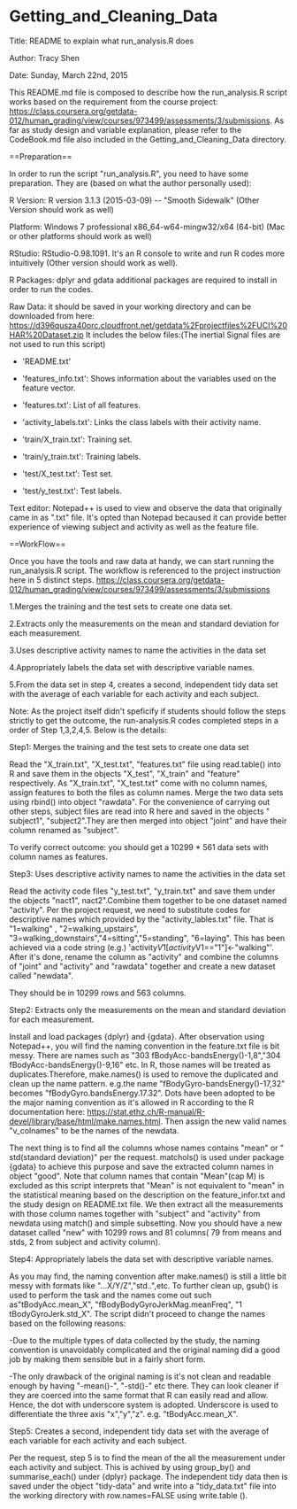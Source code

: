 # Getting_and_Cleaning_Data
Title: README to explain what run_analysis.R does

Author: Tracy Shen

Date: Sunday, March 22nd, 2015

This README.md file is composed to describe how the run_analysis.R script works based on the requirement from the course project: https://class.coursera.org/getdata-012/human_grading/view/courses/973499/assessments/3/submissions. As far as study design and variable explanation, please refer to the CodeBook.md file also included in the Getting_and_Cleaning_Data directory. 

==Preparation==

In order to run the script "run_analysis.R", you need to have some preparation. They are (based on what the author personally used):

R Version: R version 3.1.3 (2015-03-09) -- "Smooth Sidewalk" (Other Version should work as well)

Platform: Windows 7 professional x86_64-w64-mingw32/x64 (64-bit) (Mac or other platforms should work as well)

RStudio: RStudio-0.98.1091. It's an R console to write and run R codes more intuitively  (Other version should work as well).

R Packages: dplyr and gdata additional packages are required to install in order to run the codes. 

Raw Data: it should be saved in your working directory and can be downloaded from here: https://d396qusza40orc.cloudfront.net/getdata%2Fprojectfiles%2FUCI%20HAR%20Dataset.zip
It includes the below files:(The inertial Signal files are not used to run this script)
- 'README.txt'

- 'features_info.txt': Shows information about the variables used on the feature vector.

- 'features.txt': List of all features.

- 'activity_labels.txt': Links the class labels with their activity name.

- 'train/X_train.txt': Training set.

- 'train/y_train.txt': Training labels.

- 'test/X_test.txt': Test set.

- 'test/y_test.txt': Test labels.

Text editor: Notepad++ is used to view and observe the data that originally came in as ".txt" file. It's opted than Notepad becaused it can provide better experience of viewing subject and activity as well as the feature file. 


==WorkFlow==

Once you have the tools and raw data at handy, we can start running the run_analysis.R script. The workflow is referenced to the project instruction here in 5 distinct steps. https://class.coursera.org/getdata-012/human_grading/view/courses/973499/assessments/3/submissions

1.Merges the training and the test sets to create one data set.

2.Extracts only the measurements on the mean and standard deviation for each measurement. 

3.Uses descriptive activity names to name the activities in the data set

4.Appropriately labels the data set with descriptive variable names. 

5.From the data set in step 4, creates a second, independent tidy data set with the average of each variable for each activity and each subject.

Note: As the project itself didn't speficify if students should follow the steps strictly to get the outcome, the run-analysis.R codes completed steps in a order of Step 1,3,2,4,5. Below is the details:

Step1: Merges the training and the test sets to create one data set

Read the "X_train.txt", "X_test.txt", "features.txt" file using read.table() into R and save them in the objects "X_test", "X_train" and "feature" respectively. As "X_train.txt", "X_test.txt" come with no column names, assign features to both the files as column names. Merge the two data sets using rbind() into object "rawdata". For the convenience of carrying out other steps, subject files are read into R here and saved in the objects " subject1", "subject2".They are then merged into object "joint" and have their column renamed as "subject". 

To verify correct outcome: you should get a 10299 * 561 data sets with column names as features. 

Step3: Uses descriptive activity names to name the activities in the data set

Read the activity code files "y_test.txt", "y_train.txt" and save them under the objects "nact1", nact2".Combine them together to be one dataset named "activity". Per the project request, we need to substitute codes for descriptive names which provided by the "activity_lables.txt" file. That is "1=walking" , "2=walking_upstairs", "3=walking_downstairs","4=sitting","5=standing", "6=laying". This has been achieved via a code string (e.g.) 'activity$V1[activity$V1=="1"]<-"walking"'. After it's done, rename the column as "activity" and combine the columns of "joint" and "activity" and "rawdata" together and create a new dataset called "newdata".

They should be in 10299 rows and 563 columns. 

Step2: Extracts only the measurements on the mean and standard deviation for each measurement.

Install and load packages {dplyr} and {gdata}. After observation using Notepad++, you will find the naming convention in the feature.txt file is bit messy. There are names such as "303 fBodyAcc-bandsEnergy()-1,8","304 fBodyAcc-bandsEnergy()-9,16" etc. In R, those names will be treated as duplicates.Therefore, make.names() is used to remove the duplicated and clean up the name pattern. e.g.the name "fBodyGyro-bandsEnergy()-17,32" becomes "fBodyGyro.bandsEnergy.17.32". Dots have been adopted to be the major naming convention as it's allowed in R according to the R documentation here: https://stat.ethz.ch/R-manual/R-devel/library/base/html/make.names.html. Then assign the new valid names "v_colnames" to be the names of the newdata. 

The next thing is to find all the columns whose names contains "mean" or " std(standard deviation)" per the request. matchols() is used under package {gdata} to achieve this purpose and save the extracted column names in object "good". Note that column names that contain "Mean"(cap M) is excluded as this script interprets that "Mean" is not equivalent to "mean" in the statistical meaning based on the description on the feature_infor.txt and the study design on README.txt file. We then extract all the measurements with those column names together with "subject" and "activity" from newdata using match() and simple subsetting. Now you should have a new dataset called "new" with 10299 rows and 81 columns( 79 from means and stds, 2 from subject and activity column).

Step4: Appropriately labels the data set with descriptive variable names.

As you may find, the naming convention after make.names() is still a little bit messy with formats like "...X/Y/Z","std..",etc. To further clean up, gsub() is used to perform the task and the names come out such as"tBodyAcc.mean_X", "fBodyBodyGyroJerkMag.meanFreq", "1	tBodyGyroJerk.std_X". The script didn't proceed to change the names based on the following reasons:

-Due to the multiple types of data collected by the study, the naming convention is unavoidably complicated and the original naming did a good job by making them sensible but in a fairly short form. 

-The only drawback of the original naming is it's not clean and readable enough by having "-mean()-", "-std()-" etc there. They can look cleaner if they are coerced into the same format that R can easily read and allow. Hence, the dot with underscore system is adopted. Underscore is used to differentiate the three axis "x","y","z".  e.g. "tBodyAcc.mean_X". 

Step5: Creates a second, independent tidy data set with the average of each variable for each activity and each subject.

Per the request, step 5 is to find the mean of the all the measurement under each activity and subject. This is achived by using group_by() and summarise_each() under {dplyr} package. The independent tidy data then is saved under the object "tidy-data" and write into a "tidy_data.txt" file into the working directory with row.names=FALSE using write.table ().


